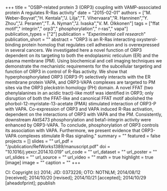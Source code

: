 +++
title = "OSBP-related protein 3 (ORP3) coupling with VAMP-associated protein A regulates R-Ras activity"
date = "2015-02-01"
authors = ["M. Weber-Boyvat","H. Kentala","J. Lilja","T. Vihervaara","R. Hanninen","Y. Zhou","J. Peranen","T. A. Nyman","J. Ivaska","V. M. Olkkonen"]
tags = ["ffat motif"," integrin"," orp3"," phosphorylation"," r-ras"," vapa"]
publication_types = ["2"]
publication = "_Experimental cell research_"
publication_short = ""
abstract = "ORP3 is an R-Ras interacting oxysterol-binding protein homolog that regulates cell adhesion and is overexpressed in several cancers. We investigated here a novel function of ORP3 dependent on its targeting to both the endoplasmic reticulum (ER) and the plasma membrane (PM). Using biochemical and cell imaging techniques we demonstrate the mechanistic requirements for the subcellular targeting and function of ORP3 in control of R-Ras activity. We show that hyperphosphorylated ORP3 (ORP3-P) selectively interacts with the ER membrane protein VAPA, and ORP3-VAPA complexes are targeted to PM sites via the ORP3 pleckstrin homology (PH) domain. A novel FFAT (two phenylalanines in an acidic tract)-like motif was identified in ORP3; only disruption of both the FFAT-like and canonical FFAT motif abolished the phorbol-12-myristate-13-acetate (PMA) stimulated interaction of ORP3-P with VAPA. Co-expression of ORP3 and VAPA induced R-Ras activation, dependent on the interactions of ORP3 with VAPA and the PM. Consistently, downstream AktS473 phosphorylation and beta1-integrin activity were enhanced by ORP3-VAPA. To conclude, phosphorylation of ORP3 controls its association with VAPA. Furthermore, we present evidence that ORP3-VAPA complexes stimulate R-Ras signaling."
summary = ""
featured = false
projects = []
slides = ""
url_pdf = "/publication/RefWorks1389/manuscript.pdf"
doi = "10.1016/j.yexcr.2014.10.019"
url_code = ""
url_dataset = ""
url_poster = ""
url_slides = ""
url_source = ""
url_video = ""
math = true
highlight = true
[image]
image = ""
caption = ""
+++

CI: Copyright (c) 2014; JID: 0373226; OTO: NOTNLM; 2014/08/12 [received]; 2014/10/20 [revised]; 2014/10/21 [accepted]; 2014/10/29 [aheadofprint]; ppublish
